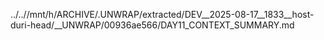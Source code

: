 ../..//mnt/h/ARCHIVE/.UNWRAP/extracted/DEV__2025-08-17__1833__host-duri-head/__UNWRAP/00936ae566/DAY11_CONTEXT_SUMMARY.md